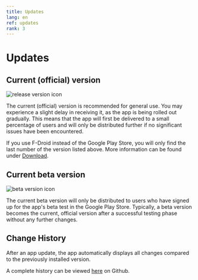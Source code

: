 ```yaml
---
title: Updates
lang: en
ref: updates
rank: 3
---
```


# Updates
## Current (official) version
![release version icon](https://img.shields.io/github/v/release/siggel/coordinatejoker?logo=github)

The current (official) version is recommended for general use. You may experience a slight delay in receiving it, as the app is being rolled out gradually. This means that the app will first be delivered to a small percentage of users and will only be distributed further if no significant issues have been encountered.

If you use F-Droid instead of the Google Play Store, you will only find the last number of the version listed above. More information can be found under [Download](download_en).

## Current beta version
![beta version icon](https://img.shields.io/github/v/release/siggel/coordinatejoker?logo=github&include_prereleases&label=beta)

The current beta version will only be distributed to users who have signed up for the app's beta test in the Google Play Store. Typically, a beta version becomes the current, official version after a successful testing phase without any further changes.

## Change History
After an app update, the app automatically displays all changes compared to the previously installed version.

A complete history can be viewed [here](https://github.com/siggel/coordinatejoker/releases) on Github.